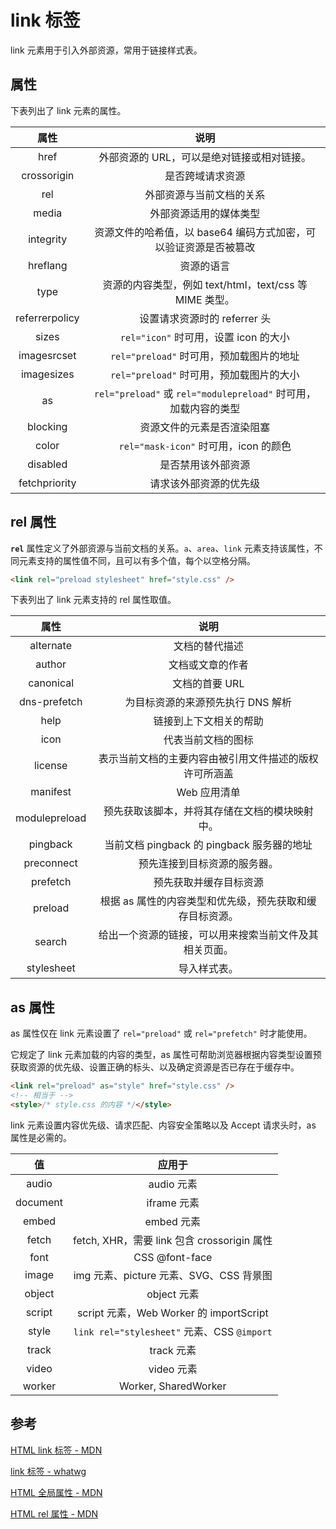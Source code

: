 # link 标签

link 元素用于引入外部资源，常用于链接样式表。

## 属性

下表列出了 link 元素的属性。

| 属性 | 说明 |
| :--: | :--: |
|   href   |   外部资源的 URL，可以是绝对链接或相对链接。   |
|   crossorigin   |   是否跨域请求资源   |
|   rel   |   外部资源与当前文档的关系   |
|   media   |   外部资源适用的媒体类型   |
|   integrity   | 资源文件的哈希值，以 base64 编码方式加密，可以验证资源是否被篡改 |
|    hreflang    |   资源的语言   |
|   type   |   资源的内容类型，例如 text/html，text/css 等 MIME 类型。   |
|   referrerpolicy   |   设置请求资源时的 referrer 头   |
|   sizes   |   `rel="icon"` 时可用，设置 icon 的大小   |
|   imagesrcset   |   `rel="preload"` 时可用，预加载图片的地址   |
|   imagesizes   |   `rel="preload"` 时可用，预加载图片的大小   |
|   as   | `rel="preload"` 或 `rel="modulepreload"` 时可用，加载内容的类型 |
|   blocking   |   资源文件的元素是否渲染阻塞   |
|   color   |   `rel="mask-icon"` 时可用，icon 的颜色   |
|   disabled   |   是否禁用该外部资源   |
|   fetchpriority   |   请求该外部资源的优先级   |

## rel 属性

**`rel`** 属性定义了外部资源与当前文档的关系。`a`、`area`、`link` 元素支持该属性，不同元素支持的属性值不同，且可以有多个值，每个以空格分隔。

```html
<link rel="preload stylesheet" href="style.css" />
```

下表列出了 link 元素支持的 rel 属性取值。

|     属性      |                           说明                           |
| :-----------: | :------------------------------------------------------: |
|   alternate   |                      文档的替代描述                      |
|    author     |                     文档或文章的作者                     |
|   canonical   |                      文档的首要 URL                      |
| dns-prefetch  |            为目标资源的来源预先执行 DNS 解析             |
|     help      |                  链接到上下文相关的帮助                  |
|     icon      |                    代表当前文档的图标                    |
|    license    |  表示当前文档的主要内容由被引用文件描述的版权许可所涵盖  |
|   manifest    |                       Web 应用清单                       |
| modulepreload |      预先获取该脚本，并将其存储在文档的模块映射中。      |
|   pingback    |        当前文档 pingback 的 pingback 服务器的地址        |
|  preconnect   |               预先连接到目标资源的服务器。               |
|   prefetch    |                  预先获取并缓存目标资源                  |
|    preload    | 根据 as 属性的内容类型和优先级，预先获取和缓存目标资源。 |
|    search     |  给出一个资源的链接，可以用来搜索当前文件及其相关页面。  |
|  stylesheet   |                       导入样式表。                       |

## as 属性

as 属性仅在 link 元素设置了 `rel="preload"` 或 `rel="prefetch"` 时才能使用。

它规定了 link 元素加载的内容的类型，as 属性可帮助浏览器根据内容类型设置预获取资源的优先级、设置正确的标头、以及确定资源是否已存在于缓存中。

```html
<link rel="preload" as="style" href="style.css" />
<!-- 相当于 -->
<style>/* style.css 的内容 */</style>
```

link 元素设置内容优先级、请求匹配、内容安全策略以及 Accept 请求头时，as 属性是必需的。

|    值    |                   应用于                    |
| :------: | :-----------------------------------------: |
|  audio   |                 audio 元素                  |
| document |                 iframe 元素                 |
|  embed   |                 embed 元素                  |
|  fetch   | fetch, XHR，需要 link 包含 crossorigin 属性 |
|   font   |               CSS @font-face                |
|  image   |   img 元素、picture 元素、SVG、CSS 背景图   |
|  object  |                 object 元素                 |
|  script  |   script 元素，Web Worker 的 importScript   |
|  style   | `link rel="stylesheet"` 元素、CSS `@import` |
|  track   |                 track 元素                  |
|  video   |                 video 元素                  |
|  worker  |            Worker, SharedWorker             |

## 参考

[HTML link 标签 - MDN](https://developer.mozilla.org/zh-CN/docs/Web/HTML/Element/link#%E5%B1%9E%E6%80%A7)

[link 标签 - whatwg](https://html.spec.whatwg.org/multipage/semantics.html#the-link-element)

[HTML 全局属性 - MDN](https://developer.mozilla.org/zh-CN/docs/Web/HTML/Global_attributes)

[HTML rel 属性 - MDN](https://developer.mozilla.org/zh-CN/docs/Web/HTML/Attributes/rel)
